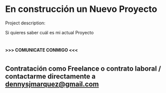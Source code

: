 # En construcción un Nuevo Proyecto #

Project description:
      
Si quieres saber cuál es mi actual Proyecto 
# 
 
  **>>> COMUNICATE CONMIGO  <<<**
# 
## Contratación como Freelance o contrato laboral / contactarme directamente a dennysjmarquez@gmail.com
